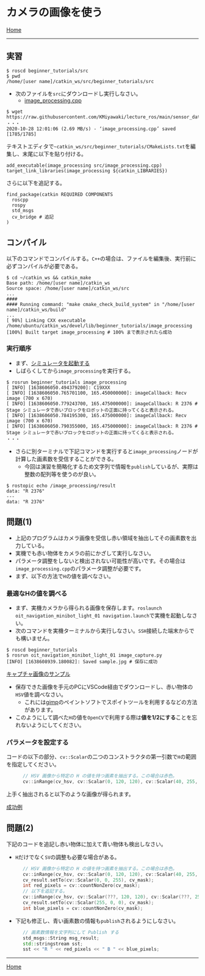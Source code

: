 # カメラの画像を使う

[Home](./Home.md)

---

## 実習

```shell
$ roscd beginner_tutorials/src
$ pwd
/home/[user name]/catkin_ws/src/beginner_tutorials/src
```

- 次のファイルを`src`にダウンロードし実行しなさい。
  - [image_processing.cpp](https://raw.githubusercontent.com/KMiyawaki/lecture_ros/main/sensor_data/camera/image_processing.cpp)

```shell
$ wget https://raw.githubusercontent.com/KMiyawaki/lecture_ros/main/sensor_data/camera/image_processing.cpp
・・・
2020-10-28 12:01:06 (2.69 MB/s) - ‘image_processing.cpp’ saved [1785/1785]
```

テキストエディタで`~catkin_ws/src/beginner_tutorials/CMakeLists.txt`を編集し、末尾に以下を貼り付ける。

```text
add_executable(image_processing src/image_processing.cpp)
target_link_libraries(image_processing ${catkin_LIBRARIES})
```

さらに以下を追記する。

```text
find_package(catkin REQUIRED COMPONENTS
  roscpp
  rospy
  std_msgs
  cv_bridge # 追記
)
```

## コンパイル

以下のコマンドでコンパイルする。`C++`の場合は、ファイルを編集後、実行前に必ずコンパイルが必要である。

```shell
$ cd ~/catkin_ws && catkin_make
Base path: /home/[user name]/catkin_ws
Source space: /home/[user name]/catkin_ws/src
...
####
#### Running command: "make cmake_check_build_system" in "/home/[user name]/catkin_ws/build"
...
[ 98%] Linking CXX executable /home/ubuntu/catkin_ws/devel/lib/beginner_tutorials/image_processing
[100%] Built target image_processing # 100% まで表示されたら成功
```

### 実行順序

- まず、[シミュレータを起動する](../stage_simulator/stage_simulator_01.md)
- しばらくしてから`image_processing`を実行する。

```shell
$ rosrun beginner_tutorials image_processing 
[ INFO] [1638606050.494379200]: C19XXX
[ INFO] [1638606050.765701100, 165.450000000]: imageCallback: Recv image (700 x 670)
[ INFO] [1638606050.779243700, 165.475000000]: imageCallback: R 2376 # Stage シミュレータで赤いブロックをロボットの正面に持ってくると表示される。
[ INFO] [1638606050.784195300, 165.475000000]: imageCallback: Recv image (700 x 670)
[ INFO] [1638606050.790355000, 165.475000000]: imageCallback: R 2376 # Stage シミュレータで赤いブロックをロボットの正面に持ってくると表示される。
・・・
```

- さらに別ターミナルで下記コマンドを実行すると`image_processing`ノードが計算した画素数を受信することができる。
  - 今回は演習を簡略化するため文字列で情報を`publish`しているが、実際は整数の配列等を使うのが良い。

```shell
$ rostopic echo /image_processing/result
data: "R 2376"
---
data: "R 2376"
```

## 問題(1)

- 上記のプログラムはカメラ画像を受信し赤い領域を抽出してその画素数を出力している。
- 実機でも赤い物体をカメラの前にかざして実行しなさい。
- パラメータ調整をしないと検出されない可能性が高いです。その場合は`image_processing.cpp`のパラメータ調整が必要です。
- まず、以下の方法で`H`の値を調べなさい。

### 最適なHの値を調べる

- まず、実機カメラから得られる画像を保存します。`roslaunch oit_navigation_minibot_light_01 navigation.launch`で実機を起動しなさい。
- 次のコマンドを実機ターミナルから実行しなさい。`SSH`接続した端末からでも構いません。

```shell
$ roscd beginner_tutorials
$ rosrun oit_navigation_minibot_light_01 image_capture.py 
[INFO] [1638608939.180082]: Saved sample.jpg # 保存に成功 
```

[キャプチャ画像のサンプル](./camera/sample.jpg)

- 保存できた画像を手元のPCにVSCode経由でダウンロードし、赤い物体の`HSV`値を調べなさい。
  - これには[gimp](https://forest.watch.impress.co.jp/library/software/gimp/)のペイントソフトでスポイトツールを利用するなどの方法があります。
- このようにして調べた`H`の値を`OpenCV`で利用する際は**値を1/2にする**ことを忘れないようにしてください。

### パラメータを設定する

コードの以下の部分、`cv::Scalar`の二つのコンストラクタの第一引数で`H`の範囲を指定してください。

```c++
      // HSV 画像から特定の H の値を持つ画素を抽出する。この場合は赤色。
      cv::inRange(cv_hsv, cv::Scalar(0, 120, 120), cv::Scalar(40, 255, 255), cv_mask); // ここのパラメータを調整する
```

上手く抽出されると以下のような画像が得られます。

[成功例](./camera/2021-12-04_182257.png)

## 問題(2)

下記のコードを追記し赤い物体に加えて青い物体も検出しなさい。

- `H`だけでなく`SV`の調整も必要な場合がある。

```c++
      // HSV 画像から特定の H の値を持つ画素を抽出する。この場合は赤色。
      cv::inRange(cv_hsv, cv::Scalar(0, 120, 120), cv::Scalar(40, 255, 255), cv_mask); // ここのパラメータを調整する
      cv_result.setTo(cv::Scalar(0, 0, 255), cv_mask);                                 // 抽出された部分を赤く塗りつぶす。
      int red_pixels = cv::countNonZero(cv_mask);                                      // 赤の画素数を数える。
      // 以下を追記する。
      cv::inRange(cv_hsv, cv::Scalar(???, 120, 120), cv::Scalar(???, 255, 255), cv_mask); // ここのパラメータを調整する
      cv_result.setTo(cv::Scalar(255, 0, 0), cv_mask);                                    // 抽出された部分を青く塗りつぶす。
      int blue_pixels = cv::countNonZero(cv_mask);                                        // 青の画素数を数える。
```

- 下記も修正し、青い画素数の情報も`publish`されるようにしなさい。

```c++
      // 画素数情報を文字列にして Publish する
      std_msgs::String msg_result;
      std::stringstream sst;
      sst << "R " << red_pixels << " B " << blue_pixels;
```

---

[Home](./Home.md)
